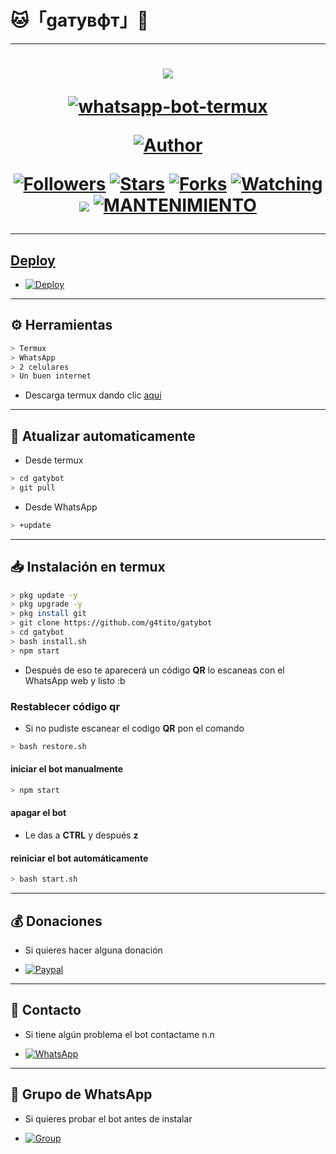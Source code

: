 # 🐱「gaтyвфт」🤖
---------

<h1 align="center">
    <p>
        <img src= "storage/image/bot/gaty_2.jpg">
    </p>
    <p align="center">
        <a href="#"><img title="whatsapp-bot-termux" src="https://img.shields.io/badge/-WHATSAPP--BOT--TERMUX-green?colorA=%23ff0000&colorB=%23017e40&style=for-the-badge"></a>
    </p>
    <p>
        <a href="https://github.com/g4tito"><img title="Author"    src="https://img.shields.io/badge/Author-gatito-purple.svg?style=for-the-badge&logo=github"></a>
    </p>
    <p>
        <a href="https://github.com/g4tito/followers"><img title="Followers" src="https://img.shields.io/github/followers/g4tito?color=blue&style=flat-square"></a>
        <a href="https://github.com/g4tito/gatybot/stargazers/"><img title="Stars" src="https://img.shields.io/github/stars/g4tito/gatybot?color=red&style=flat-square"></a>
        <a href="https://github.com/g4tito/gatybot/network/members"><img title="Forks" src="http://img.shields.io/github/forks/g4tito/gatybot?color=red&style=flat-square"></a>
        <a href="https://github.com/g4tito/gatybot/watchers"><img title="Watching" src="https://img.shields.io/github/watchers/g4tito/gatybot?label=Watchers&color=blue&style=flat-square"></a>
        <a href="https://hits.seeyoufarm.com"><img src="https://hits.seeyoufarm.com/api/count/incr/badge.svg?url=https%3A%2F%2Fgithub.com%2Fg4tito%2Fgatybot&count_bg=%2379C83D&title_bg=%23555555&icon=&icon_color=%23E7E7E7&title=Support&edge_flat=false"/></a>
        <a href="#"><img title="MANTENIMIENTO" src="https://img.shields.io/badge/MANTENIMIENTO-SI-blue.svg"</a>
    </p>
</h1>

---------

## Deploy
- [![Deploy](https://www.herokucdn.com/deploy/button.svg)](https://heroku.com/deploy?template=https://github.com/g4tito/gatybot/)

---------

## ⚙ Herramientas

```bash
> Termux
> WhatsApp
> 2 celulares
> Un buen internet
```
[](https://play.google.com/store/apps/details?id=com.termux&hl=pt_BR&gl=ES)
- Descarga termux dando clic [aqui](https://f-droid.org/repo/com.termux_117.apk)

---------

## 🔁 Atualizar automaticamente

- Desde termux
```bash
> cd gatybot
> git pull
```

- Desde WhatsApp
```bash
> +update
```

---------

## 📥 Instalación en termux

```bash
> pkg update -y
> pkg upgrade -y
> pkg install git
> git clone https://github.com/g4tito/gatybot
> cd gatybot
> bash install.sh
> npm start
```

- Después de eso te aparecerá un código **QR** lo escaneas con el WhatsApp web y listo :b

### Restablecer código qr

- Si no pudiste escanear el codigo **QR** pon el comando

```bash
> bash restore.sh
```

#### iniciar el bot manualmente

```bash
> npm start
```

#### apagar el bot

- Le das a **CTRL** y después **z**

#### reiniciar el bot automáticamente

```bash
> bash start.sh
```

---------

## 💰 Donaciones

- Si quieres hacer alguna donación

* <a href="https://paypal.me/gatito55"><img alt="Paypal" src="https://img.shields.io/badge/PayPal-00457C?style=for-the-badge&logo=paypal&logoColor=white" /></a>

---------

## 🤧 Contacto

- Si tiene algún problema el bot contactame n.n

* <a href="https://wa.me/51940617554"><img alt="WhatsApp" src="https://img.shields.io/badge/WhatsApp-25D366?style=for-the-badge&logo=whatsapp&logoColor=white"/></a>

---------

## 🎋 Grupo de WhatsApp

- Si quieres probar el bot antes de instalar

* <a href="https://chat.whatsapp.com/KQLMoi0FX0JHWBzRPOwJ31"><img alt="Group" src="https://img.shields.io/badge/Group-25D366?style=for-the-badge&logo=whatsapp&logoColor=white"/></a>
